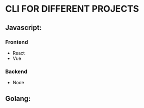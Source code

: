 # CLI FOR DIFFERENT PROJECTS

## Javascript:
### Frontend
- React
- Vue

### Backend
- Node

## Golang: